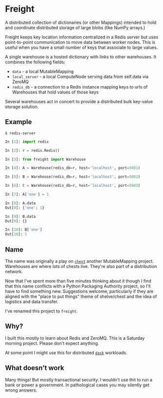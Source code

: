 Freight
=======

A distributed collection of dictionaries (or other Mappings) intended to hold
and coordinate distributed storage of large blobs (like NumPy arrays.)

Freight keeps key location information centralized in a Redis server but uses
point-to-point communication to move data between worker nodes.  This is
useful when you have a small number of keys that associate to large values.

A single warehouse is a hosted dictionary with links to other warehouses.  It
combines the following fields:

* `data`         - a local MutableMapping
* `local_server` - a local ComputeNode serving data from self.data via ZeroMQ
* `redis_db`     - a connection to a Redis instance mapping keys to urls of
                   Warehouses that hold values of those keys

Several warehouses act in concert to provide a distributed bulk key-value
storage solution.


Example
-------

    $ redis-server

```python
In [1]: import redis

In [2]: r = redis.Redis()

In [3]: from freight import Warehouse

In [4]: A = Warehouse(redis_db=r, host='localhost', port=5001)

In [5]: B = Warehouse(redis_db=r, host='localhost', port=5002)

In [6]: C = Warehouse(redis_db=r, host='localhost', port=5003)

In [7]: A['one'] = 1

In [8]: A.data
Out[8]: {'one': 1}

In [9]: B.data
Out[9]: {}

In [10]: B['one']
Out[10]: 1
```

Name
----

The name was originally a play on [`chest`](http://github.com/mrocklin/chest)
another MutableMapping project.  Warehouses are where lots of chests live.
They're also part of a distribution network.

Now that I've spent more than five minutes thinking about it though I find
that this name conflicts with a Python Packaging Authority project, so I'll
have to find something new.  Suggestions welcome, particularly if they are
aligned with the "place to put things" theme of shelve/chest and the idea of
logistics and data transfer.

I've renamed this project to `freight`.


Why?
----

I built this mostly to learn about Redis and ZeroMQ.  This is a Saturday
morning project.  Please don't expect anything.

At some point I might use this for distributed
[`dask`](http://dask.pydata.org/) workloads.


What doesn't work
-----------------

Many things!  But mostly transactional security.  I wouldn't use thit to run a
bank or power a government.  In pathological cases you may silently get wrong
answers.
